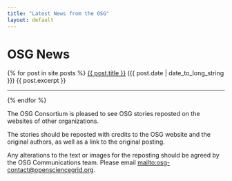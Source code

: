 ```yaml
---
title: "Latest News from the OSG"
layout: default
---
```


<h1>OSG News</h1>

{% for post in site.posts %}
<a href="{{ post.url }}">{{ post.title }}</a> ({{ post.date | date_to_long_string }})
{{ post.excerpt }}
<hr/>
{% endfor %}

The OSG Consortium is pleased to see OSG stories reposted on the websites of other organizations.

The stories should be reposted with credits to the OSG website and the original authors, as well as a link to the original posting.

Any alterations to the text or images for the reposting should be agreed by the OSG Communications team.  Please email <mailto:osg-contact@opensciencegrid.org>.



